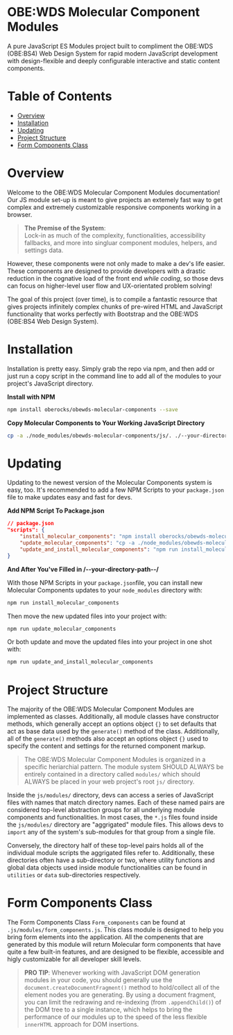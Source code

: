 # OBE:WDS Molecular Component Modules

A pure JavaScript ES Modules project built to compliment the OBE:WDS (OBE:BS4) Web Design System for rapid modern JavaScript development with design-flexible and deeply configurable interactive and static content components.



# Table of Contents

* [Overview](#overview)
* [Installation](#installation)
* [Updating](#updating)
* [Project Structure](#project-structure)
* [Form Components Class](#form-components-class)


<!---
* [What are Molecular Components?](#what-are-molecula-components)
  * [System File Structure](#system-file-structure)
* [Content Components Class](#content-components-class)
  * [Video Component Class](#video-component-class)
* [HTML Elements Class](#html-elements-class)
  * [Headline Element Class](#headline-element-class)
  * [Image Element Class](#image-element-class)
  * [Paragraph Element Class](#paragraph-element-class)
  * [Input Form Group Component Class](#input-form-group-component-class)
--->

# Overview

Welcome to the OBE:WDS Molecular Component Modules documentation! Our JS module set-up is meant to give projects an extemely fast way to get complex and extremely customizable responsive components working in a browser. 

> **The Premise of the System**:  
> Lock-in as much of the complexity, functionalities, accessibility fallbacks, and more into singluar component modules, helpers, and settings data.

However, these components were not only made to make a dev's life easier. These components are designed to provide developers with a drastic reduction in the cognative load of the front end *while coding*, so those devs can focus on higher-level user flow and UX-orientated problem solving!

The goal of this project (over time), is to compile a fantastic resource that gives projects infinitely complex chunks of pre-wired HTML and JavaScript functionality that works perfectly with Bootstrap and the OBE:WDS (OBE:BS4 Web Design System).


# Installation

Installation is pretty easy. Simply grab the repo via npm, and then add or just run a copy script in the command line to add all of the modules to your project's JavaScript directory.

**Install with NPM**

```bash
npm install oberocks/obewds-molecular-components --save
```

**Copy Molecular Components to Your Working JavaScript Directory**

```bash
cp -a ./node_modules/obewds-molecular-components/js/. ./--your-directory-path-here--/
```


# Updating

Updating to the newest version of the Molecular Components system is easy, too. It's recommended to add a few NPM Scripts to your `package.json` file to make updates easy and fast for devs. 

**Add NPM Script To Package.json**

```json
// package.json
"scripts": {
    "install_molecular_components": "npm install oberocks/obewds-molecular-components --save",
    "update_molecular_components": "cp -a ./node_modules/obewds-molecular-components/js/. ./--your-directory-path--/",
    "update_and_install_molecular_components": "npm run install_molecular_components && npm run update_molecular_components"
}
```

**And After You've Filled in /--your-directory-path--/**

With those NPM Scripts in your `package.json`file, you can install new Molecular Components updates to your `node_modules` directory with:
```bash
npm run install_molecular_components
```

Then move the new updated files into your project with:
```bash
npm run update_molecular_components
```

Or both update and move the updated files into your project in one shot with:
```bash
npm run update_and_install_molecular_components
```

<!---
# What are Molecular Components?

To understand how to use the modules in this system to their fullest, we have to make a few analogies. Here's a quick list of the structural premises involved in the design of this system:

* CSS is handled by SASS if at all possible
    * For now CSS is compiled into a single master application CSS file for all of the application's markup (IE a Design System - OBE:WDS/OBE:BS4)
    * Otherwise CSS is specified on either:
        * A URL page level (in `<head>`)
        * As inline CSS through components settings
        * With custom JavaScript on the Element Node level
* CSS is generally used as "Atomic" Classes
* CSS "Atomic" Classes serve as:
    * Single source of truth for visual/aesthetic design choices
    * Default settings to give form to the HTML that forms the "geometry" for a molecule
* HTML is treated as "Molecular Geometry"
--->


# Project Structure

The majority of the OBE:WDS Molecular Component Modules are implemented as classes. Additionally, all module classes have constructor methods, which generally accept an options object `{}` to set defaults that act as base data used by the `generate()` method of the class. Additionally, all of the `generate()` methods also accept an options object `{}` used to specify the content and settings for the returned component markup.

> The OBE:WDS Molecular Component Modules is organized in a specific heriarchial pattern. The module system SHOULD ALWAYS be entirely contained in a directory called `modules/` which should ALWAYS be placed in your web project's root `js/` directory.

Inside the `js/modules/` directory, devs can access a series of JavaScript files with names that match directory names. Each of these named pairs are considered top-level abstraction groups for all underlying module components and functionalities. In most cases, the `*.js` files found inside the `js/modules/` directory are "aggrigated" module files. This allows devs to `import` any of the system's sub-modules for that group from a single file.

Conversely, the directory half of these top-level pairs holds all of the individual module scripts the aggrigated files refer to. Additionally, these directories often have a sub-directory or two, where utility functions and global data objects used inside module functionalities can be found in `utilities` or `data` sub-directories respectively.

<!---
## System File Structure
Here's an overview of the file structure of the  Molecular Component Modules System:

- **js/**
    - **modules/**
        - app_data.js
        - **app_data/**
            - brand_data.js
            - structure_data.js
        - content_components.js
        - **content_components/**
            - headline_group.js
            - video_component.js
        - form_components.js
        - **form_components/**
            - credit_payment_component.js
            - custom_checkboxes_form_group.js
            - custom_radios_form_group.js
            - input_character_counter_form_group.js
            - input_form_group.js
            - phone_input_form_group.js
            - submit_button_form_group.js
            - textarea_form_group.js
            - **data/**
                - form_group_defaults.js
            - **utilities/**
                - clear_user_value.js
                - generate_form_help_modal.js
                - get_partial_cc_icon_classes.js
                - set_imask_format.js
                - update_character_count.js
        - **helpers/**
            - merge_objects.js
        - html_elements.js
        - **html_elements/**
            - headline.js
            - image.js
            - paragraph.js
            - **utilities/**
                - dom_generation.js
        - **plugins/**
            - [imask/](https://github.com/uNmAnNeR/imaskjs) 
            _[(Specific Directory)](https://github.com/uNmAnNeR/imaskjs/tree/master/packages/imask/src)_

--->

<!---
# Content Components Class

The Content Components Class `Content_components` can be found at `.js/modules/content_components.js`. This class module is designed to... 

## Video Component Class
The Video Component Class... 



## Headline Group Component Class

(Coming Soon!)
--->


# Form Components Class

The Form Components Class `Form_components` can be found at `.js/modules/form_components.js`. This class module is designed to help you bring form elements into the application. All the compenents that are generated by this module will return Molecular form components that have quite a few built-in features, and are designed to be flexible, accessible and higly customizable for all developer skill levels.

> **PRO TIP**:
> Whenever working with JavaScript DOM generation modules in your code, you should generally use the `document.createDocumentFragment()` method to hold/collect all of the element nodes you are generating. By using a document fragment, you can limit the redrawing and re-indexing (from `.appendChild()`) of the DOM tree to a single instance, which helps to bring the performance of our modules up to the speed of the less flexible `innerHTML` approach for DOM insertions.


<!---

# HTML Elements Class

(Coming Soon!)

## Headline Element Class

(Coming Soon!)

## Image Element Class

(Coming Soon!)

## Paragraph Element Class

(Coming Soon!)

--->